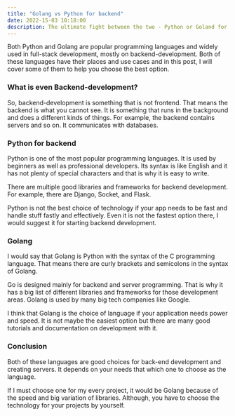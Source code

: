 ```yaml
---
title: "Golang vs Python for backend"
date: 2022-15-03 10:18:00
description: The ultimate fight between the two - Python or Goland for backend
---
```


Both Python and Golang are popular programming languages and widely used in full-stack development, mostly on backend-development. Both of these languages have their places and use cases and in this post, I will cover some of them to help you choose the best option.

### What is even Backend-development?

So, backend-development is something that is not frontend. That means the backend is what you cannot see. It is something that runs in the background and does a different kinds of things. For example, the backend contains servers and so on. It communicates with databases.

### Python for backend

Python is one of the most popular programming languages. It is used by beginners as well as professional developers. Its syntax is like English and it has not plenty of special characters and that is why it is easy to write.

There are multiple good libraries and frameworks for backend development. For example, there are Django, Socket, and Flask.

Python is not the best choice of technology if your app needs to be fast and handle stuff fastly and effectively. Even it is not the fastest option there, I would suggest it for starting backend development.

### Golang

I would say that Golang is Python with the syntax of the C programming language. That means there are curly brackets and semicolons in the syntax of Golang.

Go is designed mainly for backend and server programming. That is why it has a big list of different libraries and frameworks for those development areas. Golang is used by many big tech companies like Google.

I think that Golang is the choice of language if your application needs power and speed. It is not maybe the easiest option but there are many good tutorials and documentation on development with it.

### Conclusion

Both of these languages are good choices for back-end development and creating servers. It depends on your needs that which one to choose as the language.

If I must choose one for my every project, it would be Golang because of the speed and big variation of libraries. Although, you have to choose the technology for your projects by yourself.
